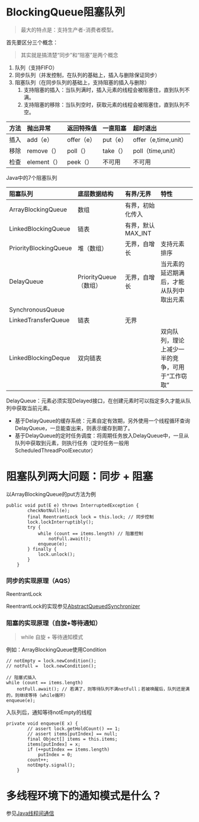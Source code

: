 # BlockingQueue阻塞队列

> 最大的特点是：支持生产者-消费者模型。

首先要区分三个概念：
> 其实就是搞清楚“同步”和“阻塞”是两个概念

1. 队列（支持FIFO）
2. 同步队列（并发控制，在队列的基础上，插入与删除保证同步）
3. 阻塞队列（在同步队列的基础上，支持阻塞的插入与删除）
   1. 支持阻塞的插入：当队列满时，插入元素的线程会被阻塞住，直到队列不满。
   2. 支持阻塞的移除：当队列空时，获取元素的线程会被阻塞住，直到队列不空。

| 方法 | 抛出异常 | 返回特殊值 | 一直阻塞 | 超时退出 |
| :--- | :--- | :--- | :--- | :--- |
| 插入 | add（e） | offer（e） | put（e） | offer（e,time,unit） |
| 移除 | remove（） | poll（） | take（） | poll（time,unit） |
| 检查 | element（） | peek（） | 不可用 | 不可用 |

Java中的7个阻塞队列

| 阻塞队列 | 底层数据结构 | 有界/无界 | 特性 |
| :--- | :--- | :--- | :--- |
| ArrayBlockingQueue | 数组 | 有界，初始化传入 |  |
| LinkedBlockingQueue | 链表 | 有界，默认MAX\_INT |  |
| PriorityBlockingQueue | 堆（数组） | 无界，自增长 | 支持元素排序 |
| DelayQueue | PriorityQueue（数组） | 无界，自增长 | 当元素的延迟期满后，才能从队列中取出元素 |
| SynchronousQueue |  |  |  |
| LinkedTransferQueue | 链表 | 无界 |  |
| LinkedBlockingDeque | 双向链表 |  | 双向队列，理论上减少一半的竞争，可用于“工作窃取” |

DelayQueue：元素必须实现Delayed接口，在创建元素时可以指定多久才能从队列中获取当前元素。

* 基于DelayQueue的缓存系统：元素自定有效期，另外使用一个线程循环查询DelayQueue，一旦能查出来，则表示缓存到期了。
* 基于DelayQueue的定时任务调度：将周期任务放入DelayQueue中，一旦从队列中获取到元素，则执行任务（定时任务一般用 ScheduledThreadPoolExecutor）

# 阻塞队列两大问题：同步 + 阻塞

以ArrayBlockingQueue的put方法为例
```
public void put(E e) throws InterruptedException {
        checkNotNull(e);
        final ReentrantLock lock = this.lock; // 同步控制
        lock.lockInterruptibly();
        try {
            while (count == items.length) // 阻塞控制
                notFull.await();
            enqueue(e);
        } finally {
            lock.unlock();
        }
    }
```


### 同步的实现原理（AQS）
ReentrantLock

ReentrantLock的实现参见[AbstractQueuedSynchronizer](/tong-bu-kuang-jia/abstractqueuedsynchronizer.md)

### 阻塞的实现原理（自旋+等待通知）

> while 自旋 + 等待通知模式

例如：ArrayBlockingQueue使用Condition

```
// notEmpty = lock.newCondition();
// notFull =  lock.newCondition();

// 阻塞式插入
while (count == items.length)
    notFull.await(); // 若满了，则等待队列不满notFull；若被唤醒后，队列还是满的，则继续等待（while循环）
enqueue(e);
```


入队列后，通知等待notEmpty的线程
```
private void enqueue(E x) {
        // assert lock.getHoldCount() == 1;
        // assert items[putIndex] == null;
        final Object[] items = this.items;
        items[putIndex] = x;
        if (++putIndex == items.length)
            putIndex = 0;
        count++;
        notEmpty.signal();
    }
```



# 多线程环境下的通知模式是什么？

参见[Java线程间通信](/jvm/javaxian-cheng-jian-tong-xin.md)

